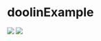 ﻿# doolinExample
<img src="https://github.com/k0603156/doolinExample/blob/master/sample.PNG">
<img src="https://github.com/k0603156/doolinExample/blob/master/sample2.PNG">
